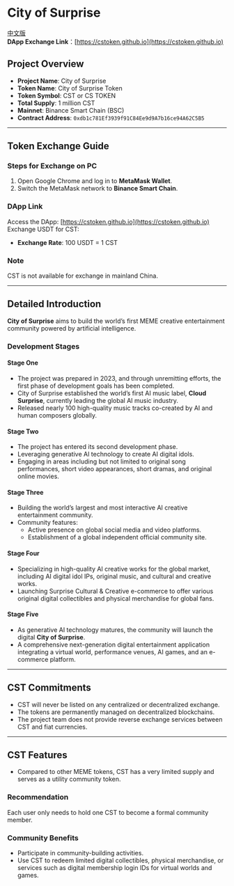 # City of Surprise

[中文版](./README_CN.md)    
**DApp Exchange Link**：[https://cstoken.github.io](https://cstoken.github.io)  

## Project Overview

- **Project Name**: City of Surprise
- **Token Name**: City of Surprise Token
- **Token Symbol**: CST or CS TOKEN
- **Total Supply**: 1 million CST
- **Mainnet**: Binance Smart Chain (BSC)
- **Contract Address**: `0xdb1c781Ef3939f91C84Ee9d9A7b16ce94A62C5B5`

---

## Token Exchange Guide

### Steps for Exchange on PC
1. Open Google Chrome and log in to **MetaMask Wallet**.
2. Switch the MetaMask network to **Binance Smart Chain**.

### DApp Link
Access the DApp: [https://cstoken.github.io](https://cstoken.github.io)  
Exchange USDT for CST:
- **Exchange Rate**: 100 USDT = 1 CST

### Note
CST is not available for exchange in mainland China.

---

## Detailed Introduction
**City of Surprise** aims to build the world’s first MEME creative entertainment community powered by artificial intelligence.

### Development Stages

#### Stage One
- The project was prepared in 2023, and through unremitting efforts, the first phase of development goals has been completed.
- City of Surprise established the world’s first AI music label, **Cloud Surprise**, currently leading the global AI music industry.
- Released nearly 100 high-quality music tracks co-created by AI and human composers globally.

#### Stage Two
- The project has entered its second development phase.
- Leveraging generative AI technology to create AI digital idols.
- Engaging in areas including but not limited to original song performances, short video appearances, short dramas, and original online movies.

#### Stage Three
- Building the world’s largest and most interactive AI creative entertainment community.
- Community features:
  - Active presence on global social media and video platforms.
  - Establishment of a global independent official community site.

#### Stage Four
- Specializing in high-quality AI creative works for the global market, including AI digital idol IPs, original music, and cultural and creative works.
- Launching Surprise Cultural & Creative e-commerce to offer various original digital collectibles and physical merchandise for global fans.

#### Stage Five
- As generative AI technology matures, the community will launch the digital **City of Surprise**.
- A comprehensive next-generation digital entertainment application integrating a virtual world, performance venues, AI games, and an e-commerce platform.

---

## CST Commitments
- CST will never be listed on any centralized or decentralized exchange.
- The tokens are permanently managed on decentralized blockchains.
- The project team does not provide reverse exchange services between CST and fiat currencies.

---

## CST Features
- Compared to other MEME tokens, CST has a very limited supply and serves as a utility community token.

### Recommendation
Each user only needs to hold one CST to become a formal community member.

### Community Benefits
- Participate in community-building activities.
- Use CST to redeem limited digital collectibles, physical merchandise, or services such as digital membership login IDs for virtual worlds and games.
